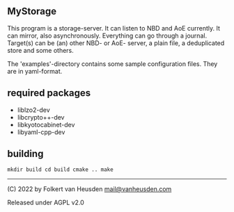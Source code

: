 MyStorage
---------

This program is a storage-server.
It can listen to NBD and AoE currently.
It can mirror, also asynchronously.
Everything can go through a journal.
Target(s) can be (an) other NBD- or AoE- server, a plain file, a deduplicated store and some others.

The 'examples'-directory contains some sample configuration files.
They are in yaml-format.


required packages
-----------------

- liblzo2-dev
- libcrypto++-dev
- libkyotocabinet-dev
- libyaml-cpp-dev


building
--------

``
mkdir build
cd build
cmake ..
make
``


---
(C) 2022 by Folkert van Heusden <mail@vanheusden.com>

Released under AGPL v2.0
